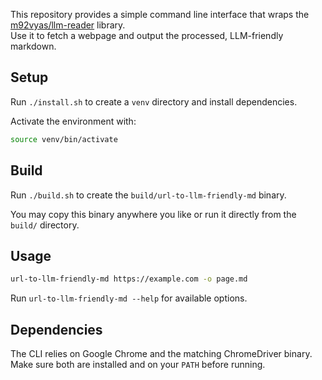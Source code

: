 This repository provides a simple command line interface that wraps the
[m92vyas/llm-reader](https://github.com/m92vyas/llm-reader) library.  
Use it to fetch a webpage and output the processed, LLM-friendly markdown.

## Setup
Run `./install.sh` to create a `venv` directory and install dependencies.

Activate the environment with:

```bash
source venv/bin/activate
```

## Build
Run `./build.sh` to create the `build/url-to-llm-friendly-md` binary.

You may copy this binary anywhere you like or run it directly from the `build/` directory.

## Usage

```bash
url-to-llm-friendly-md https://example.com -o page.md
```

Run `url-to-llm-friendly-md --help` for available options.

## Dependencies
The CLI relies on Google Chrome and the matching ChromeDriver binary. Make sure
both are installed and on your `PATH` before running.
